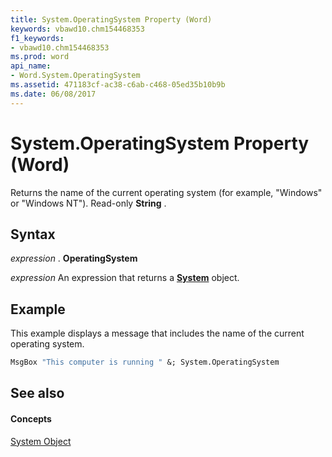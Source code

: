 ```yaml
---
title: System.OperatingSystem Property (Word)
keywords: vbawd10.chm154468353
f1_keywords:
- vbawd10.chm154468353
ms.prod: word
api_name:
- Word.System.OperatingSystem
ms.assetid: 471183cf-ac38-c6ab-c468-05ed35b10b9b
ms.date: 06/08/2017
---
```



# System.OperatingSystem Property (Word)

Returns the name of the current operating system (for example, "Windows" or "Windows NT"). Read-only **String** .


## Syntax

 _expression_ . **OperatingSystem**

 _expression_ An expression that returns a **[System](system-object-word.md)** object.


## Example

This example displays a message that includes the name of the current operating system.


```vb
MsgBox "This computer is running " &; System.OperatingSystem
```


## See also


#### Concepts


[System Object](system-object-word.md)

